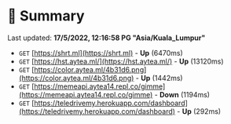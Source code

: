 # 📖 Summary
Last updated: **17/5/2022, 12:16:58 PG "Asia/Kuala_Lumpur"**

- `GET` [https://shrt.ml](https://shrt.ml) - **Up** (6470ms)
- `GET` [https://hst.aytea.ml/](https://hst.aytea.ml/) - **Up** (13120ms)
- `GET` [https://color.aytea.ml/4b31d6.png](https://color.aytea.ml/4b31d6.png) - **Up** (1442ms)
- `GET` [https://memeapi.aytea14.repl.co/gimme](https://memeapi.aytea14.repl.co/gimme) - **Down** (1194ms)
- `GET` [https://teledrivemy.herokuapp.com/dashboard](https://teledrivemy.herokuapp.com/dashboard) - **Up** (292ms)
